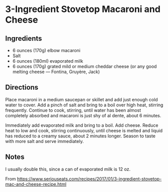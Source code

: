# 3-Ingredient Stovetop Macaroni and Cheese

## Ingredients

* 6 ounces (170g) elbow macaroni
* Salt
* 6 ounces (180ml) evaporated milk
* 6 ounces (170g) grated mild or medium cheddar cheese (or any good melting cheese — Fontina, Gruyère, Jack)


## Directions

Place macaroni in a medium saucepan or skillet and add just enough cold water to cover. Add a pinch of salt and bring to a boil over high heat, stirring frequently. Continue to cook, stirring, until water has been almost completely absorbed and macaroni is just shy of al dente, about 6 minutes.

Immediately add evaporated milk and bring to a boil. Add cheese. Reduce heat to low and cook, stirring continuously, until cheese is melted and liquid has reduced to a creamy sauce, about 2 minutes longer. Season to taste with more salt and serve immediately.


## Notes

I usually double this, since a can of evaporated milk is 12 oz.

From https://www.seriouseats.com/recipes/2017/01/3-ingredient-stovetop-mac-and-cheese-recipe.html
